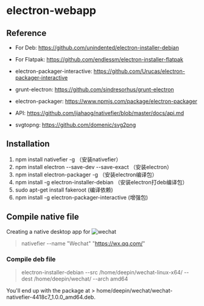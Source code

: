 # electron-webapp

## Reference

* For Deb: https://github.com/unindented/electron-installer-debian
* For Flatpak: https://github.com/endlessm/electron-installer-flatpak

* electron-packager-interactive: https://github.com/Urucas/electron-packager-interactive
* grunt-electron: https://github.com/sindresorhus/grunt-electron

* electron-packager: https://www.npmjs.com/package/electron-packager
* API: https://github.com/jiahaog/nativefier/blob/master/docs/api.md

* svgtopng: https://github.com/domenic/svg2png


## Installation


1. npm install nativefier -g （安装nativefier）
2. npm install electron --save-dev --save-exact （安装electron）
4. npm install electron-packager -g （安装electron编译包）
5. npm install -g electron-installer-debian （安装electron打deb编译包）
6. sudo apt-get install fakeroot (编译依赖)
7. npm install -g electron-packager-interactive (增强包)



## Compile native file

Creating a native desktop app for ![wechat](https://wx.qq.com/)

> nativefier --name "Wechat" "https://wx.qq.com/"

### Compile deb file

> electron-installer-debian --src /home/deepin/wechat-linux-x64/ --dest /home/deepin/wechat/ --arch amd64

You'll end up with the package at > home/deepin/wechat/wechat-nativefier-4418c7_1.0.0_amd64.deb.
